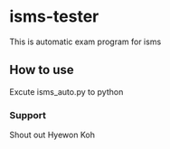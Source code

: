 # isms-tester


This is automatic exam program for isms


## How to use

Excute isms_auto.py to python

### Support

Shout out Hyewon Koh
